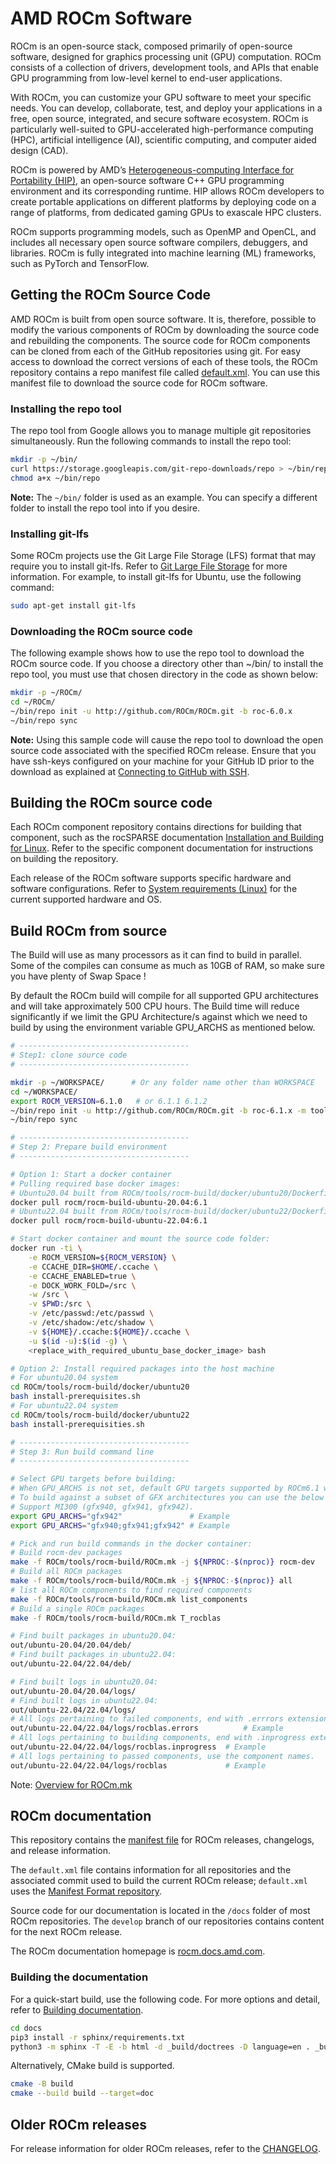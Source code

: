 # AMD ROCm Software

ROCm is an open-source stack, composed primarily of open-source software, designed for graphics
processing unit (GPU) computation. ROCm consists of a collection of drivers, development tools, and
APIs that enable GPU programming from low-level kernel to end-user applications.

With ROCm, you can customize your GPU software to meet your specific needs. You can develop,
collaborate, test, and deploy your applications in a free, open source, integrated, and secure software
ecosystem. ROCm is particularly well-suited to GPU-accelerated high-performance computing (HPC),
artificial intelligence (AI), scientific computing, and computer aided design (CAD).

ROCm is powered by AMD’s
[Heterogeneous-computing Interface for Portability (HIP)](https://github.com/ROCm/HIP),
an open-source software C++ GPU programming environment and its corresponding runtime. HIP
allows ROCm developers to create portable applications on different platforms by deploying code on a
range of platforms, from dedicated gaming GPUs to exascale HPC clusters.

ROCm supports programming models, such as OpenMP and OpenCL, and includes all necessary open
source software compilers, debuggers, and libraries. ROCm is fully integrated into machine learning
(ML) frameworks, such as PyTorch and TensorFlow.

## Getting the ROCm Source Code

AMD ROCm is built from open source software. It is, therefore, possible to modify the various components of ROCm by downloading the source code and rebuilding the components. The source code for ROCm components can be cloned from each of the GitHub repositories using git.  For easy access to download the correct versions of each of these tools, the ROCm repository contains a repo manifest file called [default.xml](./default.xml). You can use this manifest file to download the source code for ROCm software.

### Installing the repo tool

The repo tool from Google allows you to manage multiple git repositories simultaneously. Run the following commands to install the repo tool:

```bash
mkdir -p ~/bin/
curl https://storage.googleapis.com/git-repo-downloads/repo > ~/bin/repo
chmod a+x ~/bin/repo
```

**Note:** The ```~/bin/``` folder is used as an example. You can specify a different folder to install the repo tool into if you desire.

### Installing git-lfs

Some ROCm projects use the Git Large File Storage (LFS) format that may require you to install git-lfs. Refer to [Git Large File Storage](https://github.com/git-lfs/git-lfs/blob/main/INSTALLING.md) for more information. For example, to install git-lfs for Ubuntu, use the following command:

```bash
sudo apt-get install git-lfs
```

### Downloading the ROCm source code

The following example shows how to use the repo tool to download the ROCm source code. If you choose a directory other than ~/bin/ to install the repo tool, you must use that chosen directory in the code as shown below:

```bash
mkdir -p ~/ROCm/
cd ~/ROCm/
~/bin/repo init -u http://github.com/ROCm/ROCm.git -b roc-6.0.x
~/bin/repo sync
```

**Note:** Using this sample code will cause the repo tool to download the open source code associated with the specified ROCm release. Ensure that you have ssh-keys configured on your machine for your GitHub ID prior to the download as explained at [Connecting to GitHub with SSH](https://docs.github.com/en/authentication/connecting-to-github-with-ssh).

## Building the ROCm source code

Each ROCm component repository contains directions for building that component, such as the rocSPARSE documentation [Installation and Building for Linux](https://rocm.docs.amd.com/projects/rocSPARSE/en/latest/install/Linux_Install_Guide.html). Refer to the specific component documentation for instructions on building the repository.

Each release of the ROCm software supports specific hardware and software configurations. Refer to [System requirements (Linux)](https://rocm.docs.amd.com/projects/install-on-linux/en/latest/reference/system-requirements.html) for the current supported hardware and OS.

## Build ROCm from source

The Build will use as many processors as it can find to build in parallel. Some of the compiles can consume as much as 10GB of RAM, so make sure you have plenty of Swap Space !

By default the ROCm build will compile for all supported GPU architectures and will take approximately 500 CPU hours.
The Build time will reduce significantly if we limit the GPU Architecture/s against which we need to build by using the environment variable GPU_ARCHS as mentioned below.

```bash
# --------------------------------------
# Step1: clone source code
# --------------------------------------

mkdir -p ~/WORKSPACE/      # Or any folder name other than WORKSPACE
cd ~/WORKSPACE/
export ROCM_VERSION=6.1.0   # or 6.1.1 6.1.2
~/bin/repo init -u http://github.com/ROCm/ROCm.git -b roc-6.1.x -m tools/rocm-build/rocm-${ROCM_VERSION}.xml
~/bin/repo sync

# --------------------------------------
# Step 2: Prepare build environment
# --------------------------------------

# Option 1: Start a docker container
# Pulling required base docker images:
# Ubuntu20.04 built from ROCm/tools/rocm-build/docker/ubuntu20/Dockerfile
docker pull rocm/rocm-build-ubuntu-20.04:6.1
# Ubuntu22.04 built from ROCm/tools/rocm-build/docker/ubuntu22/Dockerfile
docker pull rocm/rocm-build-ubuntu-22.04:6.1

# Start docker container and mount the source code folder:
docker run -ti \
    -e ROCM_VERSION=${ROCM_VERSION} \
    -e CCACHE_DIR=$HOME/.ccache \
    -e CCACHE_ENABLED=true \
    -e DOCK_WORK_FOLD=/src \
    -w /src \
    -v $PWD:/src \
    -v /etc/passwd:/etc/passwd \
    -v /etc/shadow:/etc/shadow \
    -v ${HOME}/.ccache:${HOME}/.ccache \
    -u $(id -u):$(id -g) \
    <replace_with_required_ubuntu_base_docker_image> bash

# Option 2: Install required packages into the host machine
# For ubuntu20.04 system
cd ROCm/tools/rocm-build/docker/ubuntu20
bash install-prerequisites.sh
# For ubuntu22.04 system
cd ROCm/tools/rocm-build/docker/ubuntu22
bash install-prerequisities.sh

# --------------------------------------
# Step 3: Run build command line
# --------------------------------------

# Select GPU targets before building:
# When GPU_ARCHS is not set, default GPU targets supported by ROCm6.1 will be used.
# To build against a subset of GFX architectures you can use the below env variable.
# Support MI300 (gfx940, gfx941, gfx942).
export GPU_ARCHS="gfx942"               # Example
export GPU_ARCHS="gfx940;gfx941;gfx942" # Example

# Pick and run build commands in the docker container:
# Build rocm-dev packages
make -f ROCm/tools/rocm-build/ROCm.mk -j ${NPROC:-$(nproc)} rocm-dev
# Build all ROCm packages
make -f ROCm/tools/rocm-build/ROCm.mk -j ${NPROC:-$(nproc)} all
# list all ROCm components to find required components
make -f ROCm/tools/rocm-build/ROCm.mk list_components
# Build a single ROCm packages
make -f ROCm/tools/rocm-build/ROCm.mk T_rocblas

# Find built packages in ubuntu20.04:
out/ubuntu-20.04/20.04/deb/
# Find built packages in ubuntu22.04:
out/ubuntu-22.04/22.04/deb/

# Find built logs in ubuntu20.04:
out/ubuntu-20.04/20.04/logs/
# Find built logs in ubuntu22.04:
out/ubuntu-22.04/22.04/logs/
# All logs pertaining to failed components, end with .errrors extension.
out/ubuntu-22.04/22.04/logs/rocblas.errors          # Example
# All logs pertaining to building components, end with .inprogress extension.
out/ubuntu-22.04/22.04/logs/rocblas.inprogress  # Example
# All logs pertaining to passed components, use the component names.
out/ubuntu-22.04/22.04/logs/rocblas             # Example
```

Note: [Overview for ROCm.mk](tools/rocm-build/README.md)

## ROCm documentation

This repository contains the [manifest file](https://gerrit.googlesource.com/git-repo/+/HEAD/docs/manifest-format.md)
for ROCm releases, changelogs, and release information.

The `default.xml` file contains information for all repositories and the associated commit used to build
the current ROCm release; `default.xml` uses the [Manifest Format repository](https://gerrit.googlesource.com/git-repo/).

Source code for our documentation is located in the `/docs` folder of most ROCm repositories. The
`develop` branch of our repositories contains content for the next ROCm release.

The ROCm documentation homepage is [rocm.docs.amd.com](https://rocm.docs.amd.com).

### Building the documentation

For a quick-start build, use the following code. For more options and detail, refer to
[Building documentation](./docs/contribute/building.md).

```bash
cd docs
pip3 install -r sphinx/requirements.txt
python3 -m sphinx -T -E -b html -d _build/doctrees -D language=en . _build/html
```

Alternatively, CMake build is supported.

```bash
cmake -B build
cmake --build build --target=doc
```

## Older ROCm releases

For release information for older ROCm releases, refer to the
[CHANGELOG](./CHANGELOG.md).
